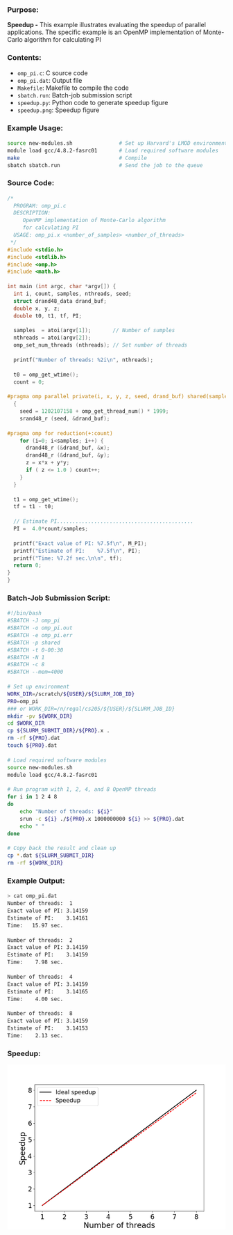 ### Purpose:

**Speedup -** This example illustrates evaluating the speedup of parallel applications. The specific example is an OpenMP implementation of Monte-Carlo algorithm for calculating PI

### Contents:

* <code>omp_pi.c</code>: C source code
* <code>omp_pi.dat</code>: Output file
* <code>Makefile</code>: Makefile to compile the code
* <code>sbatch.run</code>: Batch-job submission script
* <code>speedup.py</code>: Python code to generate speedup figure
* <code>speedup.png</code>: Speedup figure

### Example Usage:

```bash
source new-modules.sh				# Set up Harvard's LMOD environment
module load gcc/4.8.2-fasrc01		# Load required software modules
make             					# Compile
sbatch sbatch.run 					# Send the job to the queue
```

### Source Code:

```c
/*
  PROGRAM: omp_pi.c
  DESCRIPTION: 
     OpenMP implementation of Monte-Carlo algorithm
     for calculating PI
  USAGE: omp_pi.x <number_of_samples> <number_of_threads>
 */
#include <stdio.h>
#include <stdlib.h>
#include <omp.h>
#include <math.h>

int main (int argc, char *argv[]) {
  int i, count, samples, nthreads, seed;
  struct drand48_data drand_buf;
  double x, y, z;
  double t0, t1, tf, PI;
  
  samples  = atoi(argv[1]);       // Number of sumples
  nthreads = atoi(argv[2]);
  omp_set_num_threads (nthreads); // Set number of threads

  printf("Number of threads: %2i\n", nthreads);

  t0 = omp_get_wtime();
  count = 0;

#pragma omp parallel private(i, x, y, z, seed, drand_buf) shared(samples)
  {
    seed = 1202107158 + omp_get_thread_num() * 1999;
    srand48_r (seed, &drand_buf);
    
#pragma omp for reduction(+:count)
    for (i=0; i<samples; i++) {
      drand48_r (&drand_buf, &x);
      drand48_r (&drand_buf, &y);
      z = x*x + y*y;
      if ( z <= 1.0 ) count++;
    }
  }

  t1 = omp_get_wtime();
  tf = t1 - t0;
  
  // Estimate PI............................................
  PI =  4.0*count/samples;

  printf("Exact value of PI: %7.5f\n", M_PI);
  printf("Estimate of PI:    %7.5f\n", PI);
  printf("Time: %7.2f sec.\n\n", tf);
  return 0;
}
}
```

### Batch-Job Submission Script:

```bash
#!/bin/bash
#SBATCH -J omp_pi
#SBATCH -o omp_pi.out
#SBATCH -e omp_pi.err
#SBATCH -p shared
#SBATCH -t 0-00:30
#SBATCH -N 1
#SBATCH -c 8
#SBATCH --mem=4000

# Set up environment
WORK_DIR=/scratch/${USER}/${SLURM_JOB_ID}
PRO=omp_pi
### or WORK_DIR=/n/regal/cs205/${USER}/${SLURM_JOB_ID}
mkdir -pv ${WORK_DIR}
cd $WORK_DIR
cp ${SLURM_SUBMIT_DIR}/${PRO}.x .
rm -rf ${PRO}.dat
touch ${PRO}.dat

# Load required software modules
source new-modules.sh
module load gcc/4.8.2-fasrc01

# Run program with 1, 2, 4, and 8 OpenMP threads
for i in 1 2 4 8
do
    echo "Number of threads: ${i}"
    srun -c ${i} ./${PRO}.x 1000000000 ${i} >> ${PRO}.dat
    echo " "
done

# Copy back the result and clean up
cp *.dat ${SLURM_SUBMIT_DIR}
rm -rf ${WORK_DIR}
```

### Example Output:

```bash
> cat omp_pi.dat 
Number of threads:  1
Exact value of PI: 3.14159
Estimate of PI:    3.14161
Time:   15.97 sec.

Number of threads:  2
Exact value of PI: 3.14159
Estimate of PI:    3.14159
Time:    7.98 sec.

Number of threads:  4
Exact value of PI: 3.14159
Estimate of PI:    3.14165
Time:    4.00 sec.

Number of threads:  8
Exact value of PI: 3.14159
Estimate of PI:    3.14153
Time:    2.13 sec.
```

### Speedup:

![Speedup](speedup.png)

